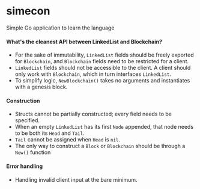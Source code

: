 # simecon
Simple Go application to learn the language

#### What's the cleanest API between LinkedList and Blockchain?
- For the sake of immutability, `LinkedList` fields should be freely exported
for `Blockchain`, and `Blockchain` fields need to be restricted for a client.
- `LinkedList` fields should not be accessible to the client. A client should
only work with `Blockchain`, which in turn interfaces `LinkedList`.
- To simplify logic, `NewBlockchain()` takes no arguments and instantiates with
a genesis block.

#### Construction
- Structs cannot be partially constructed; every field needs to be specified.
- When an empty `LinkedList` has its first `Node` appended, that node needs to
be both its `Head` and `Tail`.
- `Tail` cannot be assigned when `Head` is `nil`.
- The only way to construct a `Block` or `Blockchain` should be through a
`New()` function

#### Error handling
- Handling invalid client input at the bare minimum.
